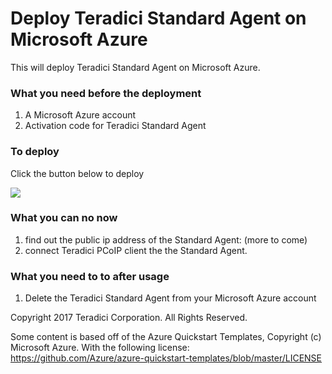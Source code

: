 # Deploy Teradici Standard Agent on Microsoft Azure

This will deploy Teradici Standard Agent on Microsoft Azure.

### What you need before the deployment

1. A Microsoft Azure account
2. Activation code for Teradici Standard Agent

### To deploy

Click the button below to deploy

<a target="_blank" href="https://portal.azure.com/#create/Microsoft.Template/uri/https%3A%2F%2Fraw.githubusercontent.com%2Fteradici%2Fdeploy%2Fmaster%2Fdev%2Fdomain-controller%2Fazuredeploy.json">
    <img src="http://azuredeploy.net/deploybutton.png"/>
</a>

### What you can no now
1. find out the public ip address of the Standard Agent: (more to come)
2. connect Teradici PCoIP client the the Standard Agent.

### What you need to to after usage

1. Delete the Teradici Standard Agent from your Microsoft Azure account







Copyright 2017 Teradici Corporation. All Rights Reserved.

Some content is based off of the Azure Quickstart Templates, Copyright (c) Microsoft Azure. With the following license: https://github.com/Azure/azure-quickstart-templates/blob/master/LICENSE
